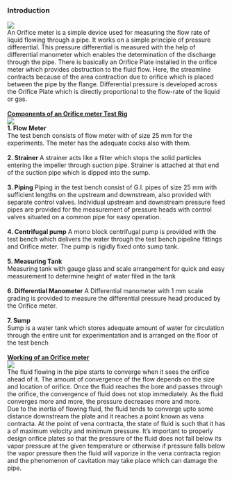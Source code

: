 ### Introduction<br>
<image src="images/image1.png"><br>
An Orifice meter is a simple device used for measuring the flow rate of liquid flowing through a pipe. It works on a simple principle of pressure differential. This pressure differential is measured with the help of differential manometer which enables the determination of the discharge through the pipe. There is basically an Orifice Plate installed in the orifice meter which provides obstruction to the fluid flow. Here, the streamline contracts because of the area contraction due to orifice which is placed between the pipe by the flange. Differential pressure is developed across the Orifice Plate which is directly proportional to the flow-rate of the liquid or gas.<br><br>
<b><U>Components of an Orifice meter Test Rig</U></b><br>
<image src="images/image2.png"><br>
<b>1. Flow Meter</b><br>
The test bench consists of flow meter with of size 25 mm for the experiments. The meter has the adequate cocks also with them.<br><br>
<b>2. Strainer</b>
A strainer acts like a filter which stops the solid particles entering the impeller through suction pipe. Strainer is attached at that end of the suction pipe which is dipped into the sump.<br><br>
<b>3. Piping</b>
Piping in the test bench consist of G.I. pipes of size 25 mm with sufficient lengths on the upstream and downstream, also provided with separate control valves. Individual upstream and downstream pressure feed pipes are provided for the measurement of pressure heads with control valves situated on a common pipe for easy operation. <br><br>
<b>4. Centrifugal pump</b>
A mono block centrifugal pump is provided with the test bench which delivers the water through the test bench pipeline fittings and Orifice meter. The pump is rigidly fixed onto sump tank. <br><br>
<b>5. Measuring Tank</b><br>
Measuring tank with gauge glass and scale arrangement for quick and easy measurement to determine height of water filed in the tank<br><br>
<b>6. Differential Manometer</b>
A Differential manometer with 1 mm scale grading is provided to measure the differential pressure head produced by the Orifice meter.<br><br>
<b>7. Sump</b><br>
Sump is a water tank which stores adequate amount of water for circulation through the entire unit for experimentation and is arranged on the floor of the test bench</br><br>
<b><U>Working of an Orifice meter </U></b><br>
<image src="images/image3.png"><br>
The fluid flowing in the pipe starts to converge when it sees the orifice ahead of it. The amount of convergence of the flow depends on the size and location of orifice. Once the fluid reaches the bore and passes through the orifice, the convergence of fluid does not stop immediately. As the fluid converges more and more, the pressure decreases more and more.<br>
Due to the inertia of flowing fluid, the fluid tends to converge upto some distance downstream the plate and it reaches a point known as vena contracta. At the point of vena contracta, the state of fluid  is such that it has a of maximum velocity and minimum pressure. It’s important to properly design orifice plates so that the pressure of the fluid does not fall below its vapor pressure at the given temperature or otherwise if pressure falls below the vapor pressure then the fluid will vaporize in the vena contracta region and the phenomenon of cavitation may take place which can damage the pipe.


